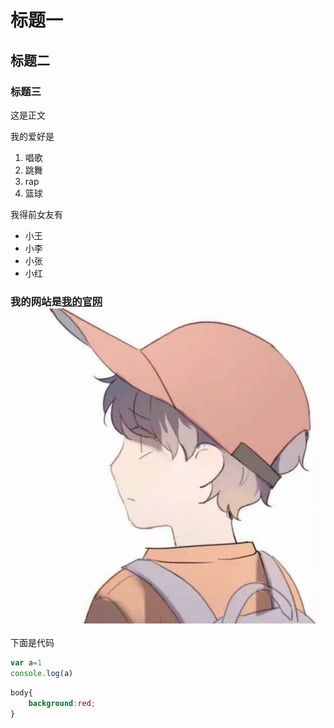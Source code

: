 # 标题一
## 标题二
### 标题三

 这是正文
 
 我的爱好是
 
 1. 唱歌
 2.  跳舞
 3. rap
 4. 篮球
 
 
我得前女友有

* 小王
* 小李
* 小张
* 小红

### 我的网站是[我的官网](https://baidu.com)![一张图片](1.jpg)

下面是代码

```javascript
var a=1
console.log(a)
```

```css
body{
    background:red;
}